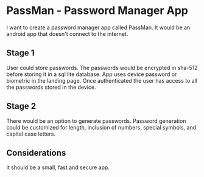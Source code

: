 # PassMan - Password Manager App

I want to create a password manager app called PassMan. It would be an android app that doesn't connect to the internet.

## Stage 1

User could store passwords. The passwords would be encrypted in sha-512 before storing it in a sql lite database. App uses device password or biometric in the landing page. Once authenticated the user has access to all the passwords stored in the device.

## Stage 2

There would be an option to generate passwords. Password generation could be customized for length, inclusion of numbers, special symbols, and capital case letters.

## Considerations

It should be a small, fast and secure app.
